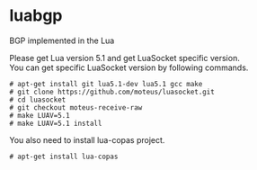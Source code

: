 # luabgp
BGP implemented in the Lua

Please get Lua version 5.1 and get LuaSocket specific version.  
You can get specific LuaSocket version by following commands.
```
# apt-get install git lua5.1-dev lua5.1 gcc make
# git clone https://github.com/moteus/luasocket.git
# cd luasocket
# git checkout moteus-receive-raw
# make LUAV=5.1 
# make LUAV=5.1 install 
```

You also need to install lua-copas project.
```
# apt-get install lua-copas
```





